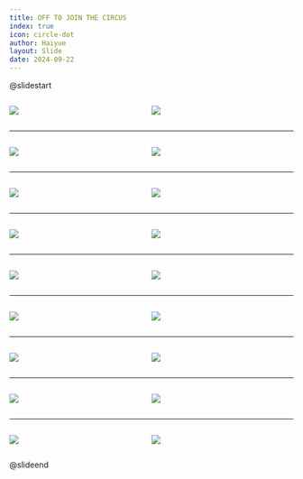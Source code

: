 ```yaml
---
title: OFF TO JOIN THE CIRCUS
index: true
icon: circle-dot
author: Haiyue
layout: Slide
date: 2024-09-22
---
```

 
@slidestart

<div style="display:flex">
<div style="flex:1">

![](https://raw.githubusercontent.com/yclord/reading/refs/heads/master/english/Level-O/OFF%20TO%20JOIN%20THE%20CIRCUS/001.webp)
</div>
<div style="flex:1">

![](https://raw.githubusercontent.com/yclord/reading/refs/heads/master/english/Level-O/OFF%20TO%20JOIN%20THE%20CIRCUS/002.webp)
</div>
</div>

---

<div style="display:flex">
<div style="flex:1">

![](https://raw.githubusercontent.com/yclord/reading/refs/heads/master/english/Level-O/OFF%20TO%20JOIN%20THE%20CIRCUS/003.webp)
</div>
<div style="flex:1">

![](https://raw.githubusercontent.com/yclord/reading/refs/heads/master/english/Level-O/OFF%20TO%20JOIN%20THE%20CIRCUS/004.webp)
</div>
</div>

---

<div style="display:flex">
<div style="flex:1">

![](https://raw.githubusercontent.com/yclord/reading/refs/heads/master/english/Level-O/OFF%20TO%20JOIN%20THE%20CIRCUS/005.webp)
</div>
<div style="flex:1">

![](https://raw.githubusercontent.com/yclord/reading/refs/heads/master/english/Level-O/OFF%20TO%20JOIN%20THE%20CIRCUS/006.webp)
</div>
</div>

---

<div style="display:flex">
<div style="flex:1">

![](https://raw.githubusercontent.com/yclord/reading/refs/heads/master/english/Level-O/OFF%20TO%20JOIN%20THE%20CIRCUS/007.webp)
</div>
<div style="flex:1">

![](https://raw.githubusercontent.com/yclord/reading/refs/heads/master/english/Level-O/OFF%20TO%20JOIN%20THE%20CIRCUS/008.webp)
</div>
</div>

---

<div style="display:flex">
<div style="flex:1">

![](https://raw.githubusercontent.com/yclord/reading/refs/heads/master/english/Level-O/OFF%20TO%20JOIN%20THE%20CIRCUS/009.webp)
</div>
<div style="flex:1">

![](https://raw.githubusercontent.com/yclord/reading/refs/heads/master/english/Level-O/OFF%20TO%20JOIN%20THE%20CIRCUS/010.webp)
</div>
</div>

---

<div style="display:flex">
<div style="flex:1">

![](https://raw.githubusercontent.com/yclord/reading/refs/heads/master/english/Level-O/OFF%20TO%20JOIN%20THE%20CIRCUS/011.webp)
</div>
<div style="flex:1">

![](https://raw.githubusercontent.com/yclord/reading/refs/heads/master/english/Level-O/OFF%20TO%20JOIN%20THE%20CIRCUS/012.webp)
</div>
</div>

---

<div style="display:flex">
<div style="flex:1">

![](https://raw.githubusercontent.com/yclord/reading/refs/heads/master/english/Level-O/OFF%20TO%20JOIN%20THE%20CIRCUS/013.webp)
</div>
<div style="flex:1">

![](https://raw.githubusercontent.com/yclord/reading/refs/heads/master/english/Level-O/OFF%20TO%20JOIN%20THE%20CIRCUS/014.webp)
</div>
</div>

---

<div style="display:flex">
<div style="flex:1">

![](https://raw.githubusercontent.com/yclord/reading/refs/heads/master/english/Level-O/OFF%20TO%20JOIN%20THE%20CIRCUS/015.webp)
</div>
<div style="flex:1">

![](https://raw.githubusercontent.com/yclord/reading/refs/heads/master/english/Level-O/OFF%20TO%20JOIN%20THE%20CIRCUS/016.webp)
</div>
</div>

---

<div style="display:flex">
<div style="flex:1">

![](https://raw.githubusercontent.com/yclord/reading/refs/heads/master/english/Level-O/OFF%20TO%20JOIN%20THE%20CIRCUS/017.webp)
</div>
<div style="flex:1">

![](https://raw.githubusercontent.com/yclord/reading/refs/heads/master/english/Level-O/OFF%20TO%20JOIN%20THE%20CIRCUS/018.webp)
</div>
</div>

@slideend